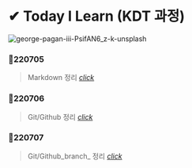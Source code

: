 # ✔ Today I Learn (KDT 과정)

![george-pagan-iii-PsifAN6_z-k-unsplash](https://user-images.githubusercontent.com/106505931/177666308-73146395-61ad-40c1-85e1-eb1ade0d43a2.jpg)


### 📝220705 

> Markdown 정리 [_click_](https://github.com/na-hyeong9/TIL/blob/master/markdown/markdown.md)

### 📝220706
> Git/Github 정리 [_click_](https://github.com/na-hyeong9/TIL/blob/master/git/git%20%EC%82%AC%EC%9A%A9%EB%B2%95.md)

### 📝220707
> Git/Github_branch_ 정리 [_click_](https://github.com/na-hyeong9/TIL/blob/master/branch/branch.md)
